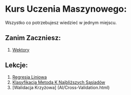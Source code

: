 # Kurs Uczenia Maszynowego:
Wszystko co potrzebujesz wiedzieć w jednym miejscu.

## Zanim Zaczniesz:
1. [Wektory](https://www.matemaks.pl/wektory.html)

## Lekcje:
1.  [Regresja Liniowa](AI/LinearRegression.html)
2.  [Klasyfikacja Metodą K Najbliższych Sąsiadów](AI/KNN.html)
3.  [Walidacja Krzyżowa] (AI/Cross-Validation.html)
